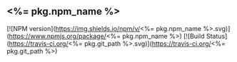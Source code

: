 ## <%= pkg.npm_name %>

[![NPM version](https://img.shields.io/npm/v/<%= pkg.npm_name %>.svg)](https://www.npmjs.org/package/<%= pkg.npm_name %>)
[![Build Status](https://travis-ci.org/<%= pkg.git_path %>.svg)](https://travis-ci.org/<%= pkg.git_path %>)

